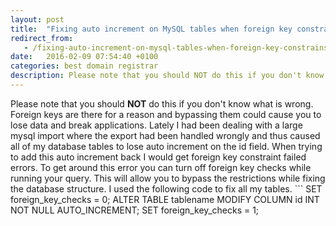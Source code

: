 ```yaml
---
layout: post
title:  "Fixing auto increment on MySQL tables when foreign key constrainst fail"
redirect_from:
   - /fixing-auto-increment-on-mysql-tables-when-foreign-key-constrainst-fail
date:   2016-02-09 07:54:40 +0100
categories: best domain registrar
description: Please note that you should NOT do this if you don't know what is wrong. Foreign keys are there for a reason and bypassing them could...
---
```


Please note that you should **NOT** do this if you don't know what is wrong. Foreign keys are there for a reason and bypassing them could cause you to lose data and break applications. Lately I had been dealing with a large mysql import where the export had been handled wrongly and thus caused all of my database tables to lose auto increment on the id field. When trying to add this auto increment back I would get foreign key constraint failed errors. To get around this error you can turn off foreign key checks while running your query. This will allow you to bypass the restrictions while fixing the database structure. I used the following code to fix all my tables. ```
SET foreign_key_checks = 0;
ALTER TABLE tablename MODIFY COLUMN id INT NOT NULL AUTO_INCREMENT;
SET foreign_key_checks = 1;
``` On the first line we turn off foreign key checks allowing us to make changes to the table freely. On the second line we change our table to use auto increment, replace "tablename" with the name of your table and change "id" to the name of your column. On the third line we turn foreign key checks back on again.
